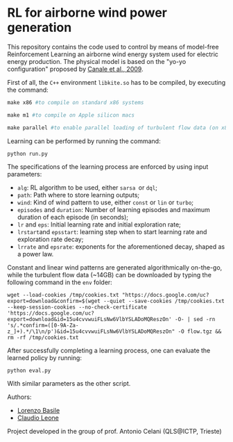 # RL for airborne wind power generation

This repository contains the code used to control by means of model-free Reinforcement Learning an airborne wind energy system used for electric energy production. The physical model is based on the "yo-yo configuration" proposed by [Canale et al., 2009](https://ieeexplore.ieee.org/abstract/document/5152910).

First of all, the `C++` environment `libkite.so` has to be compiled, by executing the command:

```makefile
make x86 #to compile on standard x86 systems

make m1 #to compile on Apple silicon macs

make parallel #to enable parallel loading of turbulent flow data (on x86 only)
```

Learning can be performed by running the command:

```
python run.py
```

The specifications of the learning process are enforced by using input parameters:

- `alg`: RL algorithm to be used, either `sarsa `or `dql`;
- `path`: Path where to store learning outputs;
- `wind`: Kind of wind pattern to use, either `const` or `lin` or `turbo`;
- `episodes` and `duration`: Number of learning episodes and maximum duration of each episode (in seconds);
- `lr` and `eps`: Initial learning rate and initial exploration rate;
- `lrstart`and `epsstart`: learning step when to start learning rate and exploration rate decay;
- `lrrate` and `epsrate`: exponents for the aforementioned decay, shaped as a power law.

Constant and linear wind patterns are generated algorithmically on-the-go, while the turbulent flow data (~14GB) can be downloaded by typing the following command in the `env` folder:

```
wget --load-cookies /tmp/cookies.txt "https://docs.google.com/uc?export=download&confirm=$(wget --quiet --save-cookies /tmp/cookies.txt --keep-session-cookies --no-check-certificate 'https://docs.google.com/uc?export=download&id=15u4cvvwuiFLsNw6VlbYSLADoMQReszOn' -O- | sed -rn 's/.*confirm=([0-9A-Za-z_]+).*/\1\n/p')&id=15u4cvvwuiFLsNw6VlbYSLADoMQReszOn" -O flow.tgz && rm -rf /tmp/cookies.txt
```

After successfully completing a learning process, one can evaluate the learned policy by running:

```
python eval.py
```

With similar parameters as the other script.

Authors:

- [Lorenzo Basile](https://github.com/lorenzobasile)
- [Claudio Leone](https://github.com/LionClaude)

Project developed in the group of prof. Antonio Celani (QLS@ICTP, Trieste)
